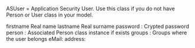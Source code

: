 ASUser = Application Security User. Use this class if you do not have Person or User class in your model.

firstname 		<String>		Real name
lastname 		<String>		Real surname
password :		<String>		Crypted password
person : 		<Person>		Associated Person class instance if exists
groups : 		<Collection>	Groups where the user belongs
eMail:			<String>
address:		<String>